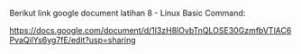 Berikut link google document latihan 8 - Linux Basic Command:

https://docs.google.com/document/d/1l3zH8lOvbTnQLOSE30GzmfbVTlAC6PvaQilYs6yg7fE/edit?usp=sharing

